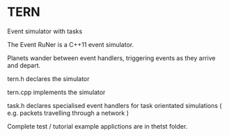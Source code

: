 # TERN
Event simulator with tasks

The Event RuNer is a C++11 event simulator.

Planets wander between event handlers, triggering events as they arrive and depart.

tern.h declares the simulator

tern.cpp implements the simulator

task.h declares specialised event handlers for task orientated simulations ( e.g. packets travelling through a network )

Complete test / tutorial example applictions are in thetst folder.

